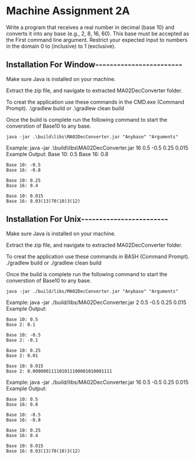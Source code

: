 # Machine Assignment 2A

Write a program that receives a real number in decimal (base 10) and converts it into any base (e.g., 2, 8, 16, 60). 
This base must be accepted as the First command line argument. Restrict your expected input to numbers in the domain 0 to (inclusive) to 1 (exclusive).


## Installation For Window------------------------

Make sure Java is installed on your machine.

Extract the zip file, and navigate to extracted MA02DecConverter folder. 

To creat the application use these commands in the CMD.exe (Command Prompt).
	.\gradlew build 
or 
	.\gradlew clean build 


Once the build is complete run the following command to start the converstion of Base10 to any base.

	java -jar .\build\libs\MA02DecConverter.jar "Anybase" "Arguments"

Example: java -jar .\build\libs\MA02DecConverter.jar 16 0.5 -0.5 0.25 0.015
Example Output:
	Base 10: 0.5
	Base 16: 0.8

	Base 10: -0.5
	Base 16: -0.8

	Base 10: 0.25
	Base 16: 0.4

	Base 10: 0.015
	Base 16: 0.03(13)70(10)3(12)



## Installation For Unix------------------------

Make sure Java is installed on your machine.

Extract the zip file, and navigate to extracted MA02DecConverter folder. 

To creat the application use these commands in BASH (Command Prompt).
	./gradlew build 
or 
	./gradlew clean build 


Once the build is complete run the following command to start the converstion of Base10 to any base.

	java -jar ./build/libs/MA02DecConverter.jar "Anybase" "Arguments"


Example: java -jar ./build/libs/MA02DecConverter.jar 2 0.5 -0.5 0.25 0.015
Example Output:

	Base 10: 0.5
	Base 2: 0.1

	Base 10: -0.5
	Base 2: -0.1

	Base 10: 0.25
	Base 2: 0.01

	Base 10: 0.015
	Base 2: 0.000000111101011100001010001111


Example: java -jar ./build/libs/MA02DecConverter.jar 16 0.5 -0.5 0.25 0.015
Example Output:

	Base 10: 0.5
	Base 16: 0.8

	Base 10: -0.5
	Base 16: -0.8

	Base 10: 0.25
	Base 16: 0.4

	Base 10: 0.015
	Base 16: 0.03(13)70(10)3(12)


